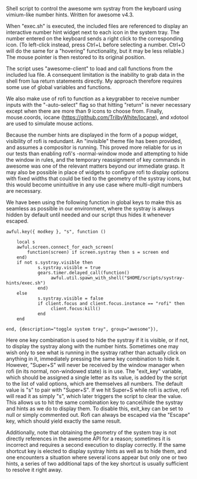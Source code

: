 Shell script to control the awesome wm systray from the keyboard using vimium-like number hints. Written for awesome v4.3. 

When "exec.sh" is executed, the included files are referenced to display an interactive number hint widget next to each icon in the system tray. The number entered on the keyboard sends a right click to the corresponding icon. (To left-click instead, press Ctrl+L before selecting a number. Ctrl+O will do the same for a "hovering" functionality, but it may be less reliable.) The mouse pointer is then restored to its original position.

The script uses "awesome-client" to load and call functions from the included lua file. A consequent limitation is the inability to grab data in the shell from lua return statements directly. My approach therefore requires some use of global variables and functions. 

We also make use of rofi to function as a keygrabber to receive number inputs with the "-auto-select" flag so that hitting "return" is never necessary except when there are more than 9 icons to choose from. Finally, mouse.coords, iocane (https://github.com/TrilbyWhite/Iocane), and xdotool are used to simulate mouse actions.

Because the number hints are displayed in the form of a popup widget, visibility of rofi is redundant. An "invisible" theme file has been provided, and assumes a compositor is running. This proved more reliable for us in our tests than enabling rofi's -normal-window mode and attempting to hide the window in rules, and the temporary reassignment of key commands in awesome was one of the relevant matters beyond our immediate grasp. It may also be possible in place of widgets to configure rofi to display options with fixed widths that could be tied to the geometry of the systray icons, but this would become unintuitive in any use case where multi-digit numbers are necessary.

We have been using the following function in global keys to make this as seamless as possible in our environment, where the systray is always hidden by default until needed and our script thus hides it whenever escaped.

    awful.key({ modkey }, "s", function ()

        local s
        awful.screen.connect_for_each_screen(
            function(screen) if screen.systray then s = screen end 
        end)
        if not s.systray.visible then 
                s.systray.visible = true 
                gears.timer.delayed_call(function() 
                     awful.util.spawn_with_shell("$HOME/scripts/systray-hints/exec.sh") 
                end) 
        else
                s.systray.visible = false
                if client.focus and client.focus.instance == "rofi" then
                     client.focus:kill()
                end
        end

    end, {description="toggle system tray", group="awesome"}),
    
Here one key combination is used to hide the systray if it is visible, or if not, to display the systray along with the number hints. Sometimes one may wish only to see what is running in the systray rather than actually click on anything in it, immediately pressing the same key combination to hide it. However, "Super+S" will never be received by the window manager when rofi (in its normal, non-windowed state) is in use. The "exit_key" variable, which should be assigned a single letter as its value, is added by the script to the list of valid options, which are themselves all numbers. The default value is "s" to pair with "Super+S". If we hit Super+S while rofi is active, rofi will read it as simply "s", which later triggers the script to clear the value. This allows us to hit the same combination key to cancel/hide the systray and hints as we do to display them. To disable this, exit_key can be set to null or simply commented out. Rofi can always be escaped via the "Escape" key, which should yield exactly the same result.

Additionally, note that obtaining the geometry of the system tray is not directly references in the awesome API for a reason; sometimes it is incorrect and requires a second execution to display correctly. If the same shortcut key is elected to display systray hints as well as to hide them, and one encounters a situation where several icons appear but only one or two hints, a series of two additional taps of the key shortcut is usually sufficient to resolve it right away.



